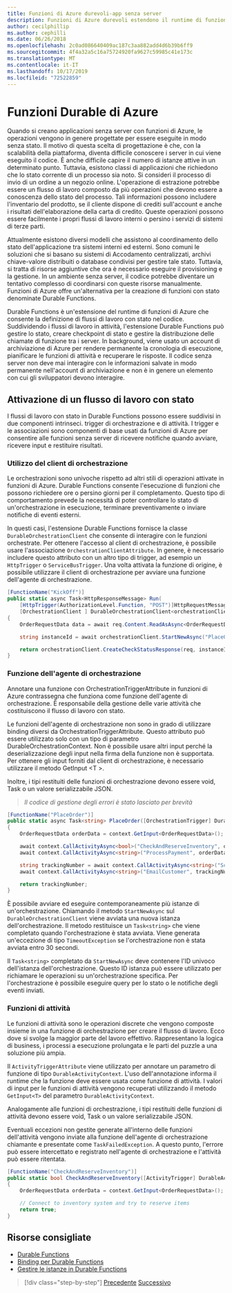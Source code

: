 ```yaml
---
title: Funzioni di Azure durevoli-app senza server
description: Funzioni di Azure durevoli estendono il runtime di funzioni di Azure per abilitare i flussi di lavoro con stato nel codice.
author: cecilphillip
ms.author: cephilli
ms.date: 06/26/2018
ms.openlocfilehash: 2c0ad086640409ac187c3aa882add4d6b39b6ff9
ms.sourcegitcommit: 4f4a32a5c16a75724920fa9627c59985c41e173c
ms.translationtype: MT
ms.contentlocale: it-IT
ms.lasthandoff: 10/17/2019
ms.locfileid: "72522859"
---
```

# <a name="durable-azure-functions"></a>Funzioni Durable di Azure

Quando si creano applicazioni senza server con funzioni di Azure, le operazioni vengono in genere progettate per essere eseguite in modo senza stato. Il motivo di questa scelta di progettazione è che, con la scalabilità della piattaforma, diventa difficile conoscere i server in cui viene eseguito il codice. È anche difficile capire il numero di istanze attive in un determinato punto. Tuttavia, esistono classi di applicazioni che richiedono che lo stato corrente di un processo sia noto. Si consideri il processo di invio di un ordine a un negozio online. L'operazione di estrazione potrebbe essere un flusso di lavoro composto da più operazioni che devono essere a conoscenza dello stato del processo. Tali informazioni possono includere l'inventario del prodotto, se il cliente dispone di crediti sull'account e anche i risultati dell'elaborazione della carta di credito. Queste operazioni possono essere facilmente i propri flussi di lavoro interni o persino i servizi di sistemi di terze parti.

Attualmente esistono diversi modelli che assistono al coordinamento dello stato dell'applicazione tra sistemi interni ed esterni. Sono comuni le soluzioni che si basano su sistemi di Accodamento centralizzati, archivi chiave-valore distribuiti o database condivisi per gestire tale stato. Tuttavia, si tratta di risorse aggiuntive che ora è necessario eseguire il provisioning e la gestione. In un ambiente senza server, il codice potrebbe diventare un tentativo complesso di coordinarsi con queste risorse manualmente. Funzioni di Azure offre un'alternativa per la creazione di funzioni con stato denominate Durable Functions.

Durable Functions è un'estensione del runtime di funzioni di Azure che consente la definizione di flussi di lavoro con stato nel codice. Suddividendo i flussi di lavoro in attività, l'estensione Durable Functions può gestire lo stato, creare checkpoint di stato e gestire la distribuzione delle chiamate di funzione tra i server. In background, viene usato un account di archiviazione di Azure per rendere permanente la cronologia di esecuzione, pianificare le funzioni di attività e recuperare le risposte. Il codice senza server non deve mai interagire con le informazioni salvate in modo permanente nell'account di archiviazione e non è in genere un elemento con cui gli sviluppatori devono interagire.

## <a name="triggering-a-stateful-workflow"></a>Attivazione di un flusso di lavoro con stato

I flussi di lavoro con stato in Durable Functions possono essere suddivisi in due componenti intrinseci. trigger di orchestrazione e di attività. I trigger e le associazioni sono componenti di base usati da funzioni di Azure per consentire alle funzioni senza server di ricevere notifiche quando avviare, ricevere input e restituire risultati.

### <a name="working-with-the-orchestration-client"></a>Utilizzo del client di orchestrazione

Le orchestrazioni sono univoche rispetto ad altri stili di operazioni attivate in funzioni di Azure. Durable Functions consente l'esecuzione di funzioni che possono richiedere ore o persino giorni per il completamento. Questo tipo di comportamento prevede la necessità di poter controllare lo stato di un'orchestrazione in esecuzione, terminare preventivamente o inviare notifiche di eventi esterni.

In questi casi, l'estensione Durable Functions fornisce la classe `DurableOrchestrationClient` che consente di interagire con le funzioni orchestrate. Per ottenere l'accesso al client di orchestrazione, è possibile usare l'associazione `OrchestrationClientAttribute`. In genere, è necessario includere questo attributo con un altro tipo di trigger, ad esempio un `HttpTrigger` o `ServiceBusTrigger`. Una volta attivata la funzione di origine, è possibile utilizzare il client di orchestrazione per avviare una funzione dell'agente di orchestrazione.

```csharp
[FunctionName("KickOff")]
public static async Task<HttpResponseMessage> Run(
    [HttpTrigger(AuthorizationLevel.Function, "POST")]HttpRequestMessage req,
    [OrchestrationClient ] DurableOrchestrationClient<orchestrationClient>)
{
    OrderRequestData data = await req.Content.ReadAsAsync<OrderRequestData>();

    string instanceId = await orchestrationClient.StartNewAsync("PlaceOrder", data);

    return orchestrationClient.CreateCheckStatusResponse(req, instanceId);
}
```

### <a name="the-orchestrator-function"></a>Funzione dell'agente di orchestrazione

Annotare una funzione con OrchestrationTriggerAttribute in funzioni di Azure contrassegna che funziona come funzione dell'agente di orchestrazione. È responsabile della gestione delle varie attività che costituiscono il flusso di lavoro con stato.

Le funzioni dell'agente di orchestrazione non sono in grado di utilizzare binding diversi da OrchestrationTriggerAttribute. Questo attributo può essere utilizzato solo con un tipo di parametro DurableOrchestrationContext. Non è possibile usare altri input perché la deserializzazione degli input nella firma della funzione non è supportata. Per ottenere gli input forniti dal client di orchestrazione, è necessario utilizzare il metodo GetInput \<T \>.

Inoltre, i tipi restituiti delle funzioni di orchestrazione devono essere void, Task o un valore serializzabile JSON.

> *Il codice di gestione degli errori è stato lasciato per brevità*

```csharp
[FunctionName("PlaceOrder")]
public static async Task<string> PlaceOrder([OrchestrationTrigger] DurableOrchestrationContext context)
{
    OrderRequestData orderData = context.GetInput<OrderRequestData>();

    await context.CallActivityAsync<bool>("CheckAndReserveInventory", orderData);
    await context.CallActivityAsync<string>("ProcessPayment", orderData);

    string trackingNumber = await context.CallActivityAsync<string>("ScheduleShipping", orderData);
    await context.CallActivityAsync<string>("EmailCustomer", trackingNumber);

    return trackingNumber;
}
```

È possibile avviare ed eseguire contemporaneamente più istanze di un'orchestrazione. Chiamando il metodo `StartNewAsync` sul `DurableOrchestrationClient` viene avviata una nuova istanza dell'orchestrazione. Il metodo restituisce un `Task<string>` che viene completato quando l'orchestrazione è stata avviata. Viene generata un'eccezione di tipo `TimeoutException` se l'orchestrazione non è stata avviata entro 30 secondi.

Il `Task<string>` completato da `StartNewAsync` deve contenere l'ID univoco dell'istanza dell'orchestrazione. Questo ID istanza può essere utilizzato per richiamare le operazioni su un'orchestrazione specifica. Per l'orchestrazione è possibile eseguire query per lo stato o le notifiche degli eventi inviati.

### <a name="the-activity-functions"></a>Funzioni di attività

Le funzioni di attività sono le operazioni discrete che vengono composte insieme in una funzione di orchestrazione per creare il flusso di lavoro. Ecco dove si svolge la maggior parte del lavoro effettivo. Rappresentano la logica di business, i processi a esecuzione prolungata e le parti del puzzle a una soluzione più ampia.

Il `ActivityTriggerAttribute` viene utilizzato per annotare un parametro di funzione di tipo `DurableActivityContext`. L'uso dell'annotazione informa il runtime che la funzione deve essere usata come funzione di attività. I valori di input per le funzioni di attività vengono recuperati utilizzando il metodo `GetInput<T>` del parametro `DurableActivityContext`.

Analogamente alle funzioni di orchestrazione, i tipi restituiti delle funzioni di attività devono essere void, Task o un valore serializzabile JSON.

Eventuali eccezioni non gestite generate all'interno delle funzioni dell'attività vengono inviate alla funzione dell'agente di orchestrazione chiamante e presentate come `TaskFailedException`. A questo punto, l'errore può essere intercettato e registrato nell'agente di orchestrazione e l'attività può essere ritentata.

```csharp
[FunctionName("CheckAndReserveInventory")]
public static bool CheckAndReserveInventory([ActivityTrigger] DurableActivityContext context)
{
    OrderRequestData orderData = context.GetInput<OrderRequestData>();

    // Connect to inventory system and try to reserve items
    return true;
}
```

## <a name="recommended-resources"></a>Risorse consigliate

- [Durable Functions](https://docs.microsoft.com/azure/azure-functions/durable-functions-overview)
- [Binding per Durable Functions](https://docs.microsoft.com/azure/azure-functions/durable-functions-bindings)
- [Gestire le istanze in Durable Functions](https://docs.microsoft.com/azure/azure-functions/durable-functions-instance-management)

>[!div class="step-by-step"]
>[Precedente](event-grid.md)
>[Successivo](orchestration-patterns.md)
